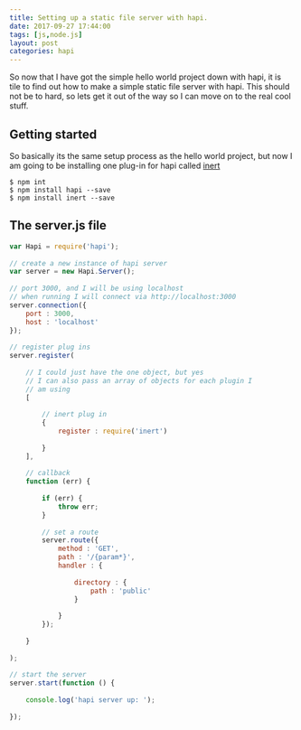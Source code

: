 ```yaml
---
title: Setting up a static file server with hapi.
date: 2017-09-27 17:44:00
tags: [js,node.js]
layout: post
categories: hapi
---
```


So now that I have got the simple hello world project down with hapi, it is tile to find out how to make a simple static file server with hapi. This should not be to hard, so lets get it out of the way so I can move on to the real cool stuff.

<!-- more -->

## Getting started

So basically its the same setup process as the hello world project, but now I am going to be installing one plug-in for hapi called [inert](https://www.npmjs.com/package/inert)

```
$ npm int
$ npm install hapi --save
$ npm install inert --save
```

## The server.js file

```js
var Hapi = require('hapi');
 
// create a new instance of hapi server
var server = new Hapi.Server();
 
// port 3000, and I will be using localhost
// when running I will connect via http://localhost:3000
server.connection({
    port : 3000,
    host : 'localhost'
});
 
// register plug ins
server.register(
 
    // I could just have the one object, but yes
    // I can also pass an array of objects for each plugin I
    // am using
    [
 
        // inert plug in
        {
            register : require('inert')
 
        }
    ],
 
    // callback
    function (err) {
 
        if (err) {
            throw err;
        }
 
        // set a route
        server.route({
            method : 'GET',
            path : '/{param*}',
            handler : {
 
                directory : {
                    path : 'public'
                }
 
            }
        });
 
    }
 
);
 
// start the server
server.start(function () {
 
    console.log('hapi server up: ');
 
});
```